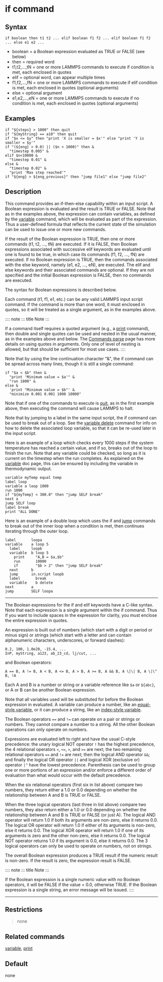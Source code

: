 # if command

## Syntax

``` LAMMPS
if boolean then t1 t2 ... elif boolean f1 f2 ... elif boolean f1 f2 ... else e1 e2 ...
```

-   boolean = a Boolean expression evaluated as TRUE or FALSE (see
    below)
-   then = required word
-   t1,t2,\...,tN = one or more LAMMPS commands to execute if condition
    is met, each enclosed in quotes
-   elif = optional word, can appear multiple times
-   f1,f2,\...,fN = one or more LAMMPS commands to execute if elif
    condition is met, each enclosed in quotes (optional arguments)
-   else = optional argument
-   e1,e2,\...,eN = one or more LAMMPS commands to execute if no
    condition is met, each enclosed in quotes (optional arguments)

## Examples

``` LAMMPS
if "${steps} > 1000" then quit
if "${myString} == a10" then quit
if "$x <= $y" then "print 'X is smaller = $x'" else "print 'Y is smaller = $y'"
if "(${eng} > 0.0) || ($n < 1000)" then &
  "timestep 0.005" &
elif $n<10000 &
  "timestep 0.01" &
else &
  "timestep 0.02" &
  "print 'Max step reached'"
if "${eng} > ${eng_previous}" then "jump file1" else "jump file2"
```

## Description

This command provides an if-then-else capability within an input script.
A Boolean expression is evaluated and the result is TRUE or FALSE. Note
that as in the examples above, the expression can contain variables, as
defined by the [variable](variable) command, which will be evaluated as
part of the expression. Thus a user-defined formula that reflects the
current state of the simulation can be used to issue one or more new
commands.

If the result of the Boolean expression is TRUE, then one or more
commands (t1, t2, \..., tN) are executed. If it is FALSE, then Boolean
expressions associated with successive elif keywords are evaluated until
one is found to be true, in which case its commands (f1, f2, \..., fN)
are executed. If no Boolean expression is TRUE, then the commands
associated with the else keyword, namely (e1, e2, \..., eN), are
executed. The elif and else keywords and their associated commands are
optional. If they are not specified and the initial Boolean expression
is FALSE, then no commands are executed.

The syntax for Boolean expressions is described below.

Each command (t1, f1, e1, etc.) can be any valid LAMMPS input script
command. If the command is more than one word, it must enclosed in
quotes, so it will be treated as a single argument, as in the examples
above.

:::: note
::: title
Note
:::

If a command itself requires a quoted argument (e.g., a [print](print)
command), then double and single quotes can be used and nested in the
usual manner, as in the examples above and below. The [Commands
parse](Commands_parse) page has more details on using quotes in
arguments. Only one of level of nesting is allowed, but that should be
sufficient for most use cases.
::::

Note that by using the line continuation character \"&\", the if command
can be spread across many lines, though it is still a single command:

``` LAMMPS
if "$a < $b" then &
  "print 'Minimum value = $a'" &
  "run 1000" &
else &
  'print "Minimum value = $b"' &
  "minimize 0.001 0.001 1000 10000"
```

Note that if one of the commands to execute is [quit](quit), as in the
first example above, then executing the command will cause LAMMPS to
halt.

Note that by jumping to a label in the same input script, the if command
can be used to break out of a loop. See the [variable delete](variable)
command for info on how to delete the associated loop variable, so that
it can be re-used later in the input script.

Here is an example of a loop which checks every 1000 steps if the system
temperature has reached a certain value, and if so, breaks out of the
loop to finish the run. Note that any variable could be checked, so long
as it is current on the timestep when the run completes. As explained on
the [variable](variable) doc page, this can be ensured by including the
variable in thermodynamic output.

``` LAMMPS
variable myTemp equal temp
label loop
variable a loop 1000
run 1000
if "${myTemp} < 300.0" then "jump SELF break"
next a
jump SELF loop
label break
print "ALL DONE"
```

Here is an example of a double loop which uses the if and [jump](jump)
commands to break out of the inner loop when a condition is met, then
continues iterating through the outer loop.

``` LAMMPS
label       loopa
variable    a loop 5
  label     loopb
  variable  b loop 5
    print     "A,B = $a,$b"
    run       10000
    if        "$b > 2" then "jump SELF break"
  next      b
  jump      in.script loopb
  label       break
  variable    b delete
next        a
jump        SELF loopa
```

------------------------------------------------------------------------

The Boolean expressions for the if and elif keywords have a C-like
syntax. Note that each expression is a single argument within the if
command. Thus if you want to include spaces in the expression for
clarity, you must enclose the entire expression in quotes.

An expression is built out of numbers (which start with a digit or
period or minus sign) or strings (which start with a letter and can
contain alphanumeric characters, underscores, or forward slashes):

    0.2, 100, 1.0e20, -15.4, ...
    InP, myString, a123, ab_23_cd, lj/cut, ...

and Boolean operators:

    A == B, A != B, A < B, A <= B, A > B, A >= B, A && B, A \|\| B, A \|\^ B, !A

Each A and B is a number or string or a variable reference like `$a` or
`${abc}`, or A or B can be another Boolean expression.

Note that all variables used will be substituted for before the Boolean
expression in evaluated. A variable can produce a number, like an
[equal-style variable](variable), or it can produce a string, like an
[index-style variable](variable).

The Boolean operators `==` and `!=` can operate on a pair or strings or
numbers. They cannot compare a number to a string. All the other Boolean
operations can only operate on numbers.

Expressions are evaluated left to right and have the usual C-style
precedence: the unary logical NOT operator `!` has the highest
precedence, the 4 relational operators `<`, `<=`, `>`, and `>=` are
next; the two remaining relational operators `==` and `!=` are next;
then the logical AND operator `&&`; and finally the logical OR operator
`||` and logical XOR (exclusive or) operator `|^` have the lowest
precedence. Parenthesis can be used to group one or more portions of an
expression and/or enforce a different order of evaluation than what
would occur with the default precedence.

When the six relational operators (first six in list above) compare two
numbers, they return either a 1.0 or 0.0 depending on whether the
relationship between A and B is TRUE or FALSE.

When the three logical operators (last three in list above) compare two
numbers, they also return either a 1.0 or 0.0 depending on whether the
relationship between A and B is TRUE or FALSE (or just A). The logical
AND operator will return 1.0 if both its arguments are non-zero, else it
returns 0.0. The logical OR operator will return 1.0 if either of its
arguments is non-zero, else it returns 0.0. The logical XOR operator
will return 1.0 if one of its arguments is zero and the other non-zero,
else it returns 0.0. The logical NOT operator returns 1.0 if its
argument is 0.0, else it returns 0.0. The 3 logical operators can only
be used to operate on numbers, not on strings.

The overall Boolean expression produces a TRUE result if the numeric
result is non-zero. If the result is zero, the expression result is
FALSE.

:::: note
::: title
Note
:::

If the Boolean expression is a single numeric value with no Boolean
operators, it will be FALSE if the value = 0.0, otherwise TRUE. If the
Boolean expression is a single string, an error message will be issued.
::::

------------------------------------------------------------------------

## Restrictions

> none

## Related commands

[variable](variable), [print](print)

## Default

none
